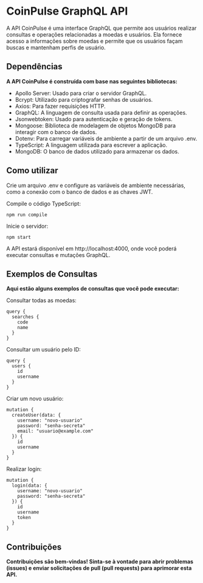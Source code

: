 # CoinPulse GraphQL API

A API CoinPulse é uma interface GraphQL que permite aos usuários realizar consultas e operações relacionadas a moedas e usuários. Ela fornece acesso a informações sobre moedas e permite que os usuários façam buscas e mantenham perfis de usuário.

## Dependências

**A API CoinPulse é construída com base nas seguintes bibliotecas:**

* Apollo Server: Usado para criar o servidor GraphQL.
* Bcrypt: Utilizado para criptografar senhas de usuários.
* Axios: Para fazer requisições HTTP.
* GraphQL: A linguagem de consulta usada para definir as operações.
* Jsonwebtoken: Usado para autenticação e geração de tokens.
* Mongoose: Biblioteca de modelagem de objetos MongoDB para interagir com o banco de dados.
* Dotenv: Para carregar variáveis de ambiente a partir de um arquivo .env.
* TypeScript: A linguagem utilizada para escrever a aplicação.
* MongoDB: O banco de dados utilizado para armazenar os dados.

## Como utilizar

Crie um arquivo .env e configure as variáveis de ambiente necessárias, como a conexão com o banco de dados e as chaves JWT.


Compile o código TypeScript:
```
npm run compile
```

Inicie o servidor:
```
npm start
```
A API estará disponível em http://localhost:4000, onde você poderá executar consultas e mutações GraphQL.

## Exemplos de Consultas

**Aqui estão alguns exemplos de consultas que você pode executar:**

Consultar todas as moedas:
```
query {
  searches {
    code
    name
  }
}
```

Consultar um usuário pelo ID:
```
query {
  users {
    id
    username
  }
}
```
Criar um novo usuário:
```
mutation {
  createUser(data: {
    username: "novo-usuario"
    password: "senha-secreta"
    email: "usuario@example.com"
  }) {
    id
    username
  }
}
```
Realizar login:
```
mutation {
  login(data: {
    username: "novo-usuario"
    password: "senha-secreta"
  }) {
    id
    username
    token
  }
}
```

## Contribuições

**Contribuições são bem-vindas! Sinta-se à vontade para abrir problemas (issues) e enviar solicitações de pull (pull requests) para aprimorar esta API.**
